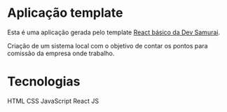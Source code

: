 # Aplicação template

Esta é uma aplicação gerada pelo template [React básico da Dev Samurai](https://github.com/DevSamurai/cra-template-basic).

Criação de um sistema local com o objetivo de contar os pontos para comissão da empresa onde trabalho.

# Tecnologias
HTML
CSS
JavaScript
React JS
